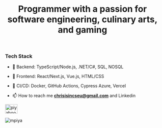 
<h1 align="center">Programmer with a passion for software engineering, culinary arts, and gaming</h1>

<br/>


### Tech Stack
- 🔧 Backend: TypeScript/Node.js, .NET/C#, SQL, NOSQL
- 🎨 Frontend: React/Next.js, Vue.js, HTML/CSS
- 🚀 CI/CD: Docker, GitHub Actions, Cypress Azure, Vercel

- 📫 How to reach me **chrisisincseu@gmail.com** and Linkedin 
  
<p align="left">
<a href="https://www.linkedin.com/in/christopher-piya-prasertsuwan-61a5a4172/" target="blank"><img align="center" src="https://raw.githubusercontent.com/rahuldkjain/github-profile-readme-generator/master/src/images/icons/Social/linked-in-alt.svg" alt="piyaboot-prasertsuwan-61a5a4172" height="30" width="40" /></a>
</p>

<p align="left"> <img src="https://komarev.com/ghpvc/?username=mpiya&label=Profile%20views&color=0e75b6&style=flat" alt="mpiya" /> </p>
